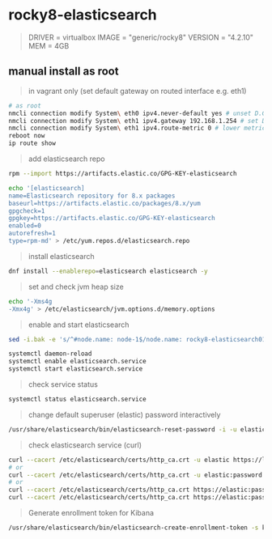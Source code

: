 # rocky8-elasticsearch

> DRIVER = virtualbox
> IMAGE = "generic/rocky8"
> VERSION = "4.2.10"
> MEM = 4GB

## manual install as root

> in vagrant only (set default gateway on routed interface e.g. eth1)

```bash
# as root
nmcli connection modify System\ eth0 ipv4.never-default yes # unset D.G on eth0
nmcli connection modify System\ eth1 ipv4.gateway 192.168.1.254 # set D.G on eth1
nmcli connection modify System\ eth1 ipv4.route-metric 0 # lower metric is better
reboot now
ip route show
```

> add elasticsearch repo

```bash
rpm --import https://artifacts.elastic.co/GPG-KEY-elasticsearch

echo '[elasticsearch]
name=Elasticsearch repository for 8.x packages
baseurl=https://artifacts.elastic.co/packages/8.x/yum
gpgcheck=1
gpgkey=https://artifacts.elastic.co/GPG-KEY-elasticsearch
enabled=0
autorefresh=1
type=rpm-md' > /etc/yum.repos.d/elasticsearch.repo
```

> install elasticsearch

```bash
dnf install --enablerepo=elasticsearch elasticsearch -y
```

> set and check jvm heap size

```bash
echo '-Xms4g
-Xmx4g' > /etc/elasticsearch/jvm.options.d/memory.options
```

> enable and start elasticsearch

```bash
sed -i.bak -e 's/^#node.name: node-1$/node.name: rocky8-elasticsearch01/' -e 's/^#network.host: 192.168.0.1$/network.host: 192.168.1.151/' /etc/elasticsearch/elasticsearch.yml

systemctl daemon-reload
systemctl enable elasticsearch.service
systemctl start elasticsearch.service
```

> check service status

```bash
systemctl status elasticsearch.service
```

> change default superuser (elastic) password interactively

```bash
/usr/share/elasticsearch/bin/elasticsearch-reset-password -i -u elastic
```

> check elasticsearch service (curl)

```bash
curl --cacert /etc/elasticsearch/certs/http_ca.crt -u elastic https://localhost:9200
# or
curl --cacert /etc/elasticsearch/certs/http_ca.crt -u elastic:password https://localhost:9200
# or
curl --cacert /etc/elasticsearch/certs/http_ca.crt https://elastic:password@localhost:9200
curl --cacert /etc/elasticsearch/certs/http_ca.crt https://elastic:password@localhost:9200/_nodes/_all/jvm?pretty

```

> Generate enrollment token for Kibana

```bash
/usr/share/elasticsearch/bin/elasticsearch-create-enrollment-token -s kibana --url https://192.168.1.151:9200
```
